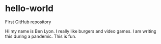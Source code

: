 # hello-world
First GitHub repository

Hi my name is Ben Lyon. I really like burgers and video games. I am writing this during a pandemic. This is fun. 

